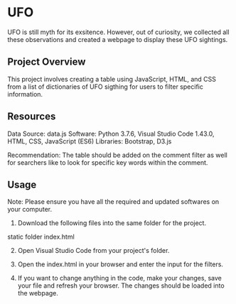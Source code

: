 # UFO

UFO is still myth for its exsitence. However, out of curiosity, we collected all these observations and created a webpage to display these UFO sightings.

## Project Overview
This project involves creating a table using JavaScript, HTML, and CSS from a list of dictionaries of UFO sigthing for users to filter specific information. 

## Resources
Data Source: data.js
Software: Python 3.7.6, Visual Studio Code 1.43.0, HTML, CSS, JavaScript (ES6)
Libraries: Bootstrap, D3.js


Recommendation:
The table should be added on the comment filter as well for searchers like to look for specific key words within the comment.

## Usage
Note: Please ensure you have all the required and updated softwares on your computer.

1. Download the following files into the same folder for the project.

static folder
index.html

2. Open Visual Studio Code from your project's folder.

3. Open the index.html in your browser and enter the input for the filters.

4. If you want to change anything in the code, make your changes, save your file and refresh your browser. The changes should be loaded into the webpage.

